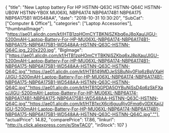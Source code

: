 {
	"title": "New Laptop battery For HP HSTNN-Q63C HSTNN-Q64C HSTNN-UB0W HSTNN-YB0X MU06XL NBP6A174 NBP6A174B1 NBP6A175 NBP6A175B1 WD548AA",
	"date": "2018-10-31 10:30:20",
	"SubCat": ["Computer & Office"],
	"categories": ["Laptop Accessories"],
	"thumbnailImage": "https://ae01.alicdn.com/kf/HTB1zpHOmCYTBKNjSZKbq6xJ8pXau/JIGU-5200mAH-Laptop-Battery-For-HP-MU06XL-NBP6A174-NBP6A174B1-NBP6A175-NBP6A175B1-WD548AA-HSTNN-Q63C-HSTNN-Q64C.jpg_220x220.jpg",
	"BigImage": ["https://ae01.alicdn.com/kf/HTB1zpHOmCYTBKNjSZKbq6xJ8pXau/JIGU-5200mAH-Laptop-Battery-For-HP-MU06XL-NBP6A174-NBP6A174B1-NBP6A175-NBP6A175B1-WD548AA-HSTNN-Q63C-HSTNN-Q64C.jpg","https://ae01.alicdn.com/kf/HTB149MDJeSSBuNjy0Flq6zBpVXaH/JIGU-5200mAH-Laptop-Battery-For-HP-MU06XL-NBP6A174-NBP6A174B1-NBP6A175-NBP6A175B1-WD548AA-HSTNN-Q63C-HSTNN-Q64C.jpg","https://ae01.alicdn.com/kf/HTB1QGPDA5OYBuNjSsD4q6zSkFXao/JIGU-5200mAH-Laptop-Battery-For-HP-MU06XL-NBP6A174-NBP6A174B1-NBP6A175-NBP6A175B1-WD548AA-HSTNN-Q63C-HSTNN-Q64C.jpg","https://ae01.alicdn.com/kf/HTB1xcX6ci6guuRjy0Fmq6y0DXXaj/JIGU-5200mAH-Laptop-Battery-For-HP-MU06XL-NBP6A174-NBP6A174B1-NBP6A175-NBP6A175B1-WD548AA-HSTNN-Q63C-HSTNN-Q64C.jpg",""],
	"actualPrice": 14.82,
	"comparePrice": 17.86,
	"linkurl": "http://s.click.aliexpress.com/e/StwTAC0",
	"inStock": 107
}
